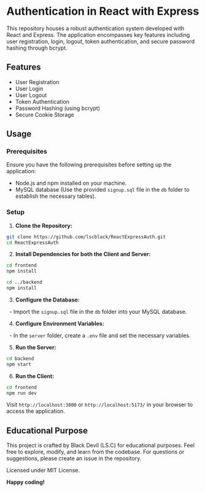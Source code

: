 # Authentication in React with Express

This repository houses a robust authentication system developed with React and Express. The application encompasses key features including user registration, login, logout, token authentication, and secure password hashing through bcrypt.

## Features

- User Registration
- User Login
- User Logout
- Token Authentication
- Password Hashing (using bcrypt)
- Secure Cookie Storage

## Usage

### Prerequisites

Ensure you have the following prerequisites before setting up the application:

- Node.js and npm installed on your machine.
- MySQL database (Use the provided `signup.sql` file in the `db` folder to establish the necessary tables).

### Setup

1. **Clone the Repository:**

```bash
git clone https://github.com/lscblack/ReactExpressAuth.git
cd ReactExpressAuth
```

2. **Install Dependencies for both the Client and Server:**

```bash
cd frontend
npm install

cd ../backend
npm install
```

3. **Configure the Database:**

  - Import the `signup.sql` file in the `db` folder into your MySQL database.

4. **Configure Environment Variables:**

  - In the `server` folder, create a `.env` file and set the necessary variables.

5. **Run the Server:**

```bash
cd backend
npm start
```

6. **Run the Client:**

```bash
cd frontend
npm run dev
```

Visit `http://localhost:3000` or `http://localhost:5173/` in your browser to access the application.

## Educational Purpose

This project is crafted by Black Devil (LS.C) for educational purposes. Feel free to explore, modify, and learn from the codebase. For questions or suggestions, please create an issue in the repository.

Licensed under MIT License.

**Happy coding!**